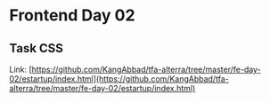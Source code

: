 # Frontend Day 02

## Task CSS

Link: [https://github.com/KangAbbad/tfa-alterra/tree/master/fe-day-02/estartup/index.html](https://github.com/KangAbbad/tfa-alterra/tree/master/fe-day-02/estartup/index.html)
